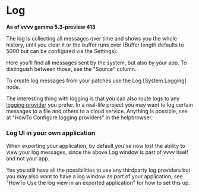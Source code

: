 # Log

**As of vvvv gamma 5.3-preview 413**

The log is collecting all messages over time and shows you the whole history, until you clear it or the buffer runs over (Buffer length defaults to 5000 but can be configured via the Settings).

Here you'll find all messages sent by the system, but also by your app. To distinguish between those, see the "Source" column. 


To create log messages from your patches use the Log [System.Logging] node. 

The interesting thing with logging is that you can also route logs to any [logging provider](https://learn.microsoft.com/en-us/dotnet/core/extensions/logging-providers) you prefer. In a real-life project you may want to log certain messages to a file and others to a cloud service. Anything is possible, see at "HowTo Configure logging providers" in the helpbrowser.

### Log UI in your own application

When exporting your application, by default you've now lost the ability to view your log messages, since the above Log window is part of vvvv itself and not your app.

Yes you still have all the possibilities to use any thirdparty log providers but you may also want to have a log window as part of your application, see "HowTo Use the log view in an exported application" for how to set this up.